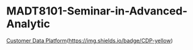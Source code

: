 # MADT8101-Seminar-in-Advanced-Analytic     
[Customer Data Platform](https://github.com/Pinnun/MADT8101-Seminar-in-Advanced-Analytic/tree/34438fbee923f23b3edbcabd98c158b1027efd27/1%20Customer%20Data%20Platform)(https://img.shields.io/badge/CDP-yellow)
